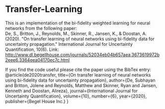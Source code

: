 # Transfer-Learning

This is an implementation of the bi-fidelity weighted learning for neural networks from the following paper:  
De, S., Britton, J., Reynolds, M., Skinner, R., Jansen, K., & Doostan, A. (2020).
"On transfer learning of neural networks using bi-fidelity data for uncertainty propagation."
International Journal for Uncertainty Quantification, 10(6).
Link: http://www.dl.begellhouse.com/journals/52034eb04b657aea,3673619972b2eee6,3364eea04170ec7c.html

If you find the code useful please cite the paper using the BibTex entry:
@article{de2020transfer,
title={On transfer learning of neural networks using bi-fidelity data for uncertainty propagation},
author={De, Subhayan and Britton, Jolene and Reynolds, Matthew and Skinner, Ryan and Jansen, Kenneth and Doostan, Alireza},
journal={International Journal for Uncertainty Quantification},
volume={10},
number={6},
year={2020},
publisher={Begel House Inc.}
}
